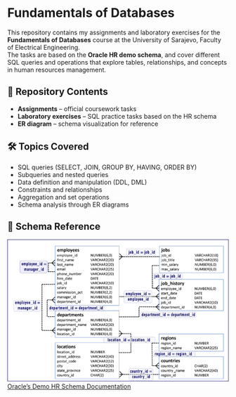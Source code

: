 # Fundamentals of Databases  

This repository contains my assignments and laboratory exercises for the **Fundamentals of Databases** course at the University of Sarajevo, Faculty of Electrical Engineering.  
The tasks are based on the **Oracle HR demo schema**, and cover different SQL queries and operations that explore tables, relationships, and concepts in human resources management.  

## 📂 Repository Contents  
- **Assignments** – official coursework tasks  
- **Laboratory exercises** – SQL practice tasks based on the HR schema  
- **ER diagram** – schema visualization for reference  

## 🛠 Topics Covered  
- SQL queries (SELECT, JOIN, GROUP BY, HAVING, ORDER BY)  
- Subqueries and nested queries  
- Data definition and manipulation (DDL, DML)  
- Constraints and relationships  
- Aggregation and set operations  
- Schema analysis through ER diagrams  

## 📌 Schema Reference  
![Oracle’s Demo HR Schema](hr-ed-with-labels.png)  
[Oracle’s Demo HR Schema Documentation](https://www.webucator.com/article/oracles-demo-hr-schema/)  
